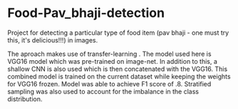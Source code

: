 # Food-Pav_bhaji-detection
Project for detecting a particular type of food item (pav bhaji - one must try this, it's delicious!!!) in images.



The aproach makes use of transfer-learning . The model used here is VGG16 model which was pre-trained on image-net. In addition to this, a shallow CNN is also used which is then concatenated with the VGG16. This combined model is trained on the current dataset while keeping the weights for VGG16 frozen. Model was able to achieve F1 score of .8. Stratified sampling was also used to account for the imbalance in the class distribution.
